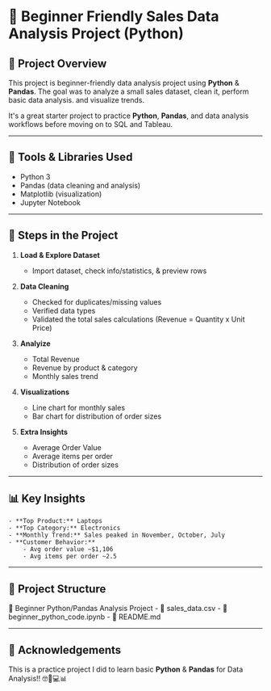 # 🧾 Beginner Friendly Sales Data Analysis Project (Python)

## 📌 Project Overview
This project is beginner-friendly data analysis project using **Python** & **Pandas**. The goal was to analyze a small sales dataset, clean it, perform basic data analysis. and visualize trends.

It's a great starter project to practice **Python**, **Pandas**, and data analysis workflows before moving on to SQL and Tableau.

---

## 🧰 Tools & Libraries Used
- Python 3
- Pandas (data cleaning and analysis)
- Matplotlib (visualization)
- Jupyter Notebook

---

## 🔎 Steps in the Project
1. **Load & Explore Dataset**
    - Import dataset, check info/statistics, & preview rows

2. **Data Cleaning**
    - Checked for duplicates/missing values
    - Verified data types
    - Validated the total sales calculations (Revenue = Quantity x Unit Price)

3. **Analyize**
    - Total Revenue
    - Revenue by product & category
    - Monthly sales trend

4. **Visualizations**
    - Line chart for monthly sales
    - Bar chart for distribution of order sizes

5. **Extra Insights**
    - Average Order Value
    - Average items per order
    - Distribution of order sizes

---

## 📊 Key Insights
    - **Top Product:** Laptops
    - **Top Category:** Electronics
    - **Monthly Trend:** Sales peaked in November, October, July
    - **Customer Behavior:**
        - Avg order value ~$1,106
        - Avg items per order ~2.5

---

## 📁 Project Structure
📁 Beginner Python/Pandas Analysis Project
    - 📄 sales_data.csv
    - 📄 beginner_python_code.ipynb
    - 📄 README.md

---

## 🙌 Acknowledgements
This is a practice project I did to learn basic **Python** & **Pandas** for Data Analysis!! 🤓🤪💻📊